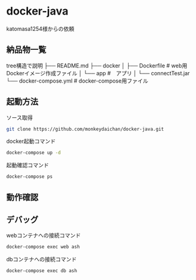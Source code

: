# docker-java
katomasa1254様からの依頼

## 納品物一覧
tree構造で説明
├── README.md
├── docker
│   ├── Dockerfile # web用Dockerイメージ作成ファイル
│   └── app #　アプリ
│       └── connectTest.jar
└── docker-compose.yml # docker-compose用ファイル

## 起動方法
ソース取得
```bash
git clone https://github.com/monkeydaichan/docker-java.git
```

docker起動コマンド
```bash
docker-compose up -d
```

起動確認コマンド
```bash
docker-compose ps
```

## 動作確認

## デバッグ

webコンテナへの接続コマンド
```bash
docker-compose exec web ash
```

dbコンテナへの接続コマンド
```bash
docker-compose exec db ash
```
